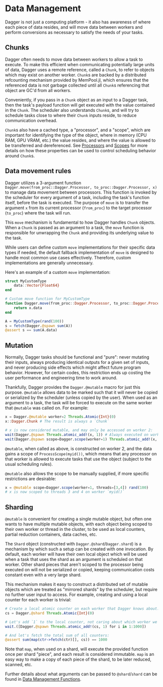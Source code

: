 # Data Management

Dagger is not just a computing platform - it also has awareness of where each
piece of data resides, and will move data between workers and perform
conversions as necessary to satisfy the needs of your tasks.

## Chunks

Dagger often needs to move data between workers to allow a task to execute. To
make this efficient when communicating potentially large units of data, Dagger
uses a remote reference, called a `Chunk`, to refer to objects which may
exist on another worker. `Chunk`s are backed by a distributed refcounting
mechanism provided by MemPool.jl, which ensures that the referenced data is not
garbage collected until all `Chunk`s referencing that object are GC'd from all
workers.

Conveniently, if you pass in a `Chunk` object as an input to a Dagger task,
then the task's payload function will get executed with the value contained in
the `Chunk`. The scheduler also understands `Chunk`s, and will try to schedule
tasks close to where their `Chunk` inputs reside, to reduce communication
overhead.

`Chunk`s also have a cached type, a "processor", and a "scope", which are
important for identifying the type of the object, where in memory (CPU RAM, GPU
VRAM, etc.) the value resides, and where the value is allowed to be transferred
and dereferenced. See [Processors](@ref) and [Scopes](@ref) for more details on
how these properties can be used to control scheduling behavior around `Chunk`s.

## Data movement rules

Dagger utilizes a 3-argument function `Dagger.move(from_proc::Dagger.Processor, to_proc::Dagger.Processor, x)` to manage data movement between processors. This function is invoked by the scheduler for every argument of a task, including the task's function itself, before the task is executed. The purpose of `move` is to transfer the argument `x` from its current processor (`from_proc`) to the target processor (`to_proc`) where the task will run.

This `move` mechanism is fundamental to how Dagger handles `Chunk` objects. When a `Chunk` is passed as an argument to a task, the `move` function is responsible for unwrapping the `Chunk` and providing its underlying value to the task.

While users can define custom `move` implementations for their specific data types if needed, the default fallback implementation of `move` is designed to handle most common use cases effectively. Therefore, custom implementations are generally unnecessary.

Here's an example of a custom `move` implementation:

```julia
struct MyCustomType
    data::Vector{Float64}
end

# Custom move function for MyCustomType
function Dagger.move(from_proc::Dagger.Processor, to_proc::Dagger.Processor, x::MyCustomType)
    return x.data
end

A = MyCustomType(rand(100))
s = fetch(Dagger.@spawn sum(A))
@assert s == sum(A.data)
```

## Mutation

Normally, Dagger tasks should be functional and "pure": never mutating their
inputs, always producing identical outputs for a given set of inputs, and never
producing side effects which might affect future program behavior. However, for
certain codes, this restriction ends up costing the user performance and
engineering time to work around.

Thankfully, Dagger provides the `Dagger.@mutable` macro for just this purpose.
`@mutable` allows data to be marked such that it will never be copied or
serialized by the scheduler (unless copied by the user). When used as an
argument to a task, the task will be forced to execute on the same worker that
`@mutable` was called on. For example:

```julia
x = Dagger.@mutable worker=2 Threads.Atomic{Int}(0)
x::Dagger.Chunk # The result is always a `Chunk`

# x is now considered mutable, and may only be accessed on worker 2:
wait(Dagger.@spawn Threads.atomic_add!(x, 1)) # Always executed on worker 2
wait(Dagger.@spawn scope=Dagger.scope(worker=1) Threads.atomic_add!(x, 1)) # SchedulingException
```

`@mutable`, when called as above, is constructed on worker 2, and the data
gains a scope of `ProcessScope(myid())`, which means that any processor on that
worker is allowed to execute tasks that use the object (subject to the usual
scheduling rules).

`@mutable` also allows the scope to be manually supplied, if more specific
restrictions are desirable:

```julia
x = @mutable scope=Dagger.scope(worker=1, threads=[3,4]) rand(100)
# x is now scoped to threads 3 and 4 on worker `myid()`
```

## Sharding

`@mutable` is convenient for creating a single mutable object, but often one
wants to have multiple mutable objects, with each object being scoped to their
own worker or thread in the cluster, to be used as local counters, partial
reduction containers, data caches, etc.

The `Shard` object (constructed with `Dagger.@shard`/`Dagger.shard`) is a
mechanism by which such a setup can be created with one invocation.  By
default, each worker will have their own local object which will be used when a
task that uses the shard as an argument is scheduled on that worker. Other
shard pieces that aren't scoped to the processor being executed on will not be
serialized or copied, keeping communication costs constant even with a very
large shard.

This mechanism makes it easy to construct a distributed set of mutable objects
which are treated as "mirrored shards" by the scheduler, but require no further
user input to access. For example, creating and using a local counter for each
worker is trivial:

```julia
# Create a local atomic counter on each worker that Dagger knows about:
cs = Dagger.@shard Threads.Atomic{Int}(0)

# Let's add `1` to the local counter, not caring about which worker we're on:
wait.([Dagger.@spawn Threads.atomic_add!(cs, 1) for i in 1:1000])

# And let's fetch the total sum of all counters:
@assert sum(map(ctr->fetch(ctr)[], cs)) == 1000
```

Note that `map`, when used on a shard, will execute the provided function once
per shard "piece", and each result is considered immutable. `map` is an easy
way to make a copy of each piece of the shard, to be later reduced, scanned,
etc.

Further details about what arguments can be passed to `@shard`/`shard` can be found in [Data Management Functions](@ref).
